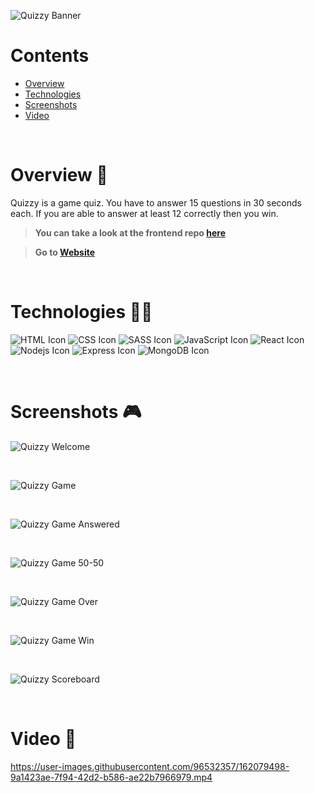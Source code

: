![Quizzy Banner](https://i.ibb.co/JRKTx1m/quizzy-banner.png)

# Contents

- [Overview](#overview-)
- [Technologies](#technologies-)
- [Screenshots](#screenshots-)
- [Video](#video-)

<br />

# Overview 👋

Quizzy is a game quiz.
You have to answer 15 questions in 30 seconds each.
If you are able to answer at least 12 correctly then you win.

> **You can take a look at the frontend repo [here](https://github.com/gilgg/quizzy-frontend)**

> **Go to [Website](https://gil-quizzy.netlify.app/)**

<br />

# Technologies 👨‍💻

![HTML Icon](https://i.ibb.co/9tyHGr7/html-logo.png, "HTML")
![CSS Icon](https://i.ibb.co/b3QNSgX/css-logo.png, "CSS")
![SASS Icon](https://i.ibb.co/2M5yfGb/sass-logo.png, "SASS")
![JavaScript Icon](https://i.ibb.co/L5RS8g1/Group-11.png, "JavaScript")
![React Icon](https://i.ibb.co/BBFKyz9/Group-9.png, "React")
![Nodejs Icon](https://i.ibb.co/1KjfZ9L/Group-8.png, "Nodejs")
![Express Icon](https://i.ibb.co/4J71gTL/express-logo.png, "Express")
![MongoDB Icon](https://i.ibb.co/KXG94Kc/Group-10.png, "MongoDB")

<br />

# Screenshots 🎮

![Quizzy Welcome](https://i.ibb.co/wBcJ7y5/quizzy-1.png)

<br />

![Quizzy Game](https://i.ibb.co/6Prf8S1/quizzy-2.png)

<br />

![Quizzy Game Answered](https://i.ibb.co/5XHyhVr/quizzy-3.png)

<br />

![Quizzy Game 50-50](https://i.ibb.co/JyCF5RL/quizzy-4.png)

<br />

![Quizzy Game Over](https://i.ibb.co/NmSPhcF/quizzy-5.png)

<br />

![Quizzy Game Win](https://i.ibb.co/QvgMjTC/quizzy-6.png)

<br />

![Quizzy Scoreboard](https://i.ibb.co/4MvYdDP/quizzy-7.png)

<br />

# Video 🎥

https://user-images.githubusercontent.com/96532357/162079498-9a1423ae-7f94-42d2-b586-ae22b7966979.mp4
